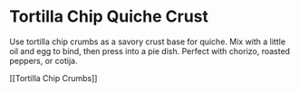# Tortilla Chip Quiche Crust

Use tortilla chip crumbs as a savory crust base for quiche. Mix with a little oil and egg to bind, then press into a pie dish. Perfect with chorizo, roasted peppers, or cotija.

[[Tortilla Chip Crumbs]]
